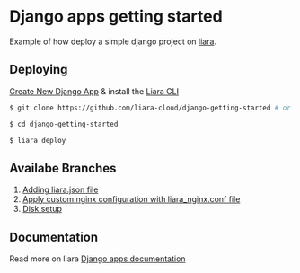# Django apps getting started

Example of how deploy a simple django project on [liara](https://liara.ir).

## Deploying

[Create New Django App](https://console.liara.ir/apps/create) & install the [Liara CLI](https://docs.liara.ir/cli/install)

```bash
$ git clone https://github.com/liara-cloud/django-getting-started # or clone your own fork

$ cd django-getting-started

$ liara deploy
```
## Availabe Branches

1.  [Adding liara.json file](https://github.com/liara-cloud/django-getting-started/tree/liaraJson)
2.  [Apply custom nginx configuration with liara_nginx.conf file](https://github.com/liara-cloud/django-getting-started/tree/nginx)
3.  [Disk setup](https://github.com/liara-cloud/django-getting-started/tree/diskSetup)


## Documentation
Read more on liara [Django apps documentation](https://docs.liara.ir/app-deploy/django/getting-started)

